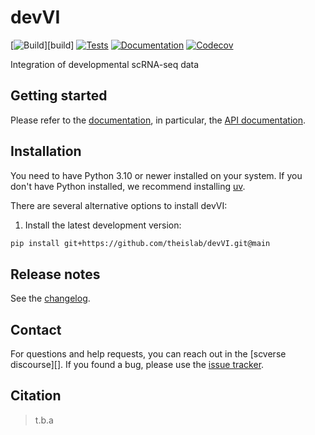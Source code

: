 # devVI

[![Build][badge-build]][build]
[![Tests][badge-tests]][tests]
[![Documentation][badge-docs]][documentation]
[![Codecov][badge-codecov]][codecov]

[badge-build]: https://img.shields.io/github/actions/workflow/status/theislab/devVI/build.yaml?branch=main&style=flat&logo=github&label=Build%20checks
[badge-tests]: https://img.shields.io/github/actions/workflow/status/theislab/devVI/test.yaml?branch=main&style=flat&logo=github&label=Tests
[badge-docs]: https://img.shields.io/readthedocs/devvi/latest.svg?label=Read%20the%20Docs
[badge-codecov]: https://codecov.io/gh/theislab/devVI/graph/badge.svg?token=fDsBzRodRK

Integration of developmental scRNA-seq data

## Getting started

Please refer to the [documentation][],
in particular, the [API documentation][].

## Installation

You need to have Python 3.10 or newer installed on your system.
If you don't have Python installed, we recommend installing [uv][].

There are several alternative options to install devVI:

<!--
1) Install the latest release of `devVI` from [PyPI][]:

```bash
pip install devVI
```
-->

1. Install the latest development version:

```bash
pip install git+https://github.com/theislab/devVI.git@main
```

## Release notes

See the [changelog][].

## Contact

For questions and help requests, you can reach out in the [scverse discourse][].
If you found a bug, please use the [issue tracker][].

## Citation

> t.b.a

[uv]: https://github.com/astral-sh/uv
[issue tracker]: https://github.com/theislab/devVI/issues
[tests]: https://github.com/theislab/devVI/actions/workflows/test.yml
[documentation]: https://devVI.readthedocs.io
[changelog]: https://devVI.readthedocs.io/en/latest/changelog.html
[api documentation]: https://devVI.readthedocs.io/en/latest/api.html
[pypi]: https://pypi.org/project/devVI
[codecov]: https://codecov.io/gh/theislab/devVI
